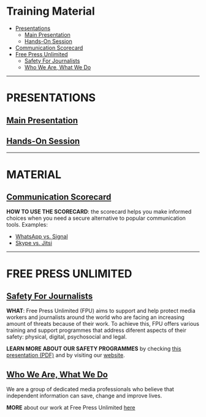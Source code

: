 # Training Material

* [Presentations](#presentations)
  * [Main Presentation](#main-presentation)
  * [Hands-On Session](#hands-on-session)
* [Communication Scorecard](#communication-scorecard)
* [Free Press Unlimited](#free-press-unlimited)
  * [Safety For Journalists](#safety-for-journalists)
  * [Who We Are, What We Do](#who-we-are-what-we-do)

* * *

# PRESENTATIONS

## [Main Presentation](https://security.money-trail.org/assets/Jakarta-Feb-2019/mainprez.pdf)

## [Hands-On Session](https://security.money-trail.org/assets/Jakarta-Feb-2019/handson.pdf)

* * *

# MATERIAL

## [**Communication Scorecard**](https://security.money-trail.org/assets/Jakarta-Feb-2019/commscore.pdf)

**HOW TO USE THE SCORECARD**: the scorecard helps you make informed choices when you need a secure alternative to popular communication tools. Examples:
* [WhatsApp vs. Signal](https://security.money-trail.org/assets/Jakarta-Feb-2019/SignalWhatsApp.pdf)
* [Skype vs. Jitsi](https://security.money-trail.org/assets/Jakarta-Feb-2019/SkypeJitsi.pdf)

* * *

# FREE PRESS UNLIMITED

## [**Safety For Journalists**](#)

**WHAT**: Free Press Unlimited (FPU) aims to support and help protect media workers and journalists around the world who are facing an increasing amount of threats because of their work. To achieve this, FPU offers various training and support programmes that address diferent aspects of their safety: physical, digital, psychosocial and legal.

**LEARN MORE ABOUT OUR SAFETY PROGRAMMES** by checking [this presentation (PDF)](https://security.money-trail.org/assets/Jakarta-Feb-2019/fpusafety.pdf) and by visiting our [website](https://www.freepressunlimited.org/en/our-work/safety-for-journalists).

## [**Who We Are, What We Do**](https://security.money-trail.org/assets/Jakarta-Feb-2019/fpuorg.pdf)

We are a group of dedicated media professionals who believe that independent information can save, change and improve lives.

**MORE** about our work at Free Press Unlimited [here](https://www.freepressunlimited.org/en)
